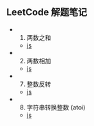 ## LeetCode 解题笔记

* 1. 两数之和
  * [js](./subject/1.%20两数之和/twoSum.js)
* 2. 两数相加
  * [js](./subject/2.%20两数相加/addTwoNumbers.js)
* 7. 整数反转
  * [js](./subject/7.%20整数反转/reverse.js)
* 8. 字符串转换整数 (atoi)
  * [js](./subject/8.%20字符串转换整数/atoi.js)
